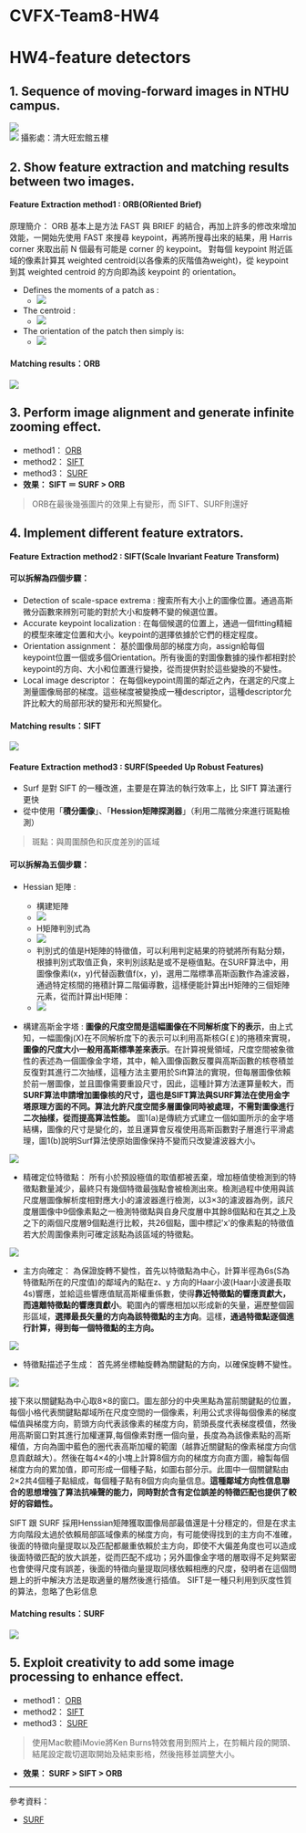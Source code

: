 # CVFX-Team8-HW4

# HW4-feature detectors

## 1. Sequence of moving-forward images in NTHU campus.

![](https://imgur.com/Na6aOIk.png)  
![](https://imgur.com/IJmp4T2.png)
攝影處：清大旺宏館五樓
## 2. Show feature extraction and matching results between two images.
#### Feature Extraction method1 : ORB(ORiented Brief)
原理簡介：
  ORB 基本上是方法 FAST 與 BRIEF 的結合，再加上許多的修改來增加效能，一開始先使用 FAST 來搜尋 keypoint，再將所搜尋出來的結果，用 Harris corner 來取出前 N 個最有可能是 corner 的 keypoint。 
  對每個 keypoint 附近區域的像素計算其 weighted centroid(以各像素的灰階值為weight)，從 keypoint 到其 weighted centroid 的方向即為該 keypoint 的 orientation。 

*  Defines the moments of a patch as :
     - ![](https://imgur.com/v60wlBJ.png)
*  The centroid :
     - ![](https://imgur.com/vD2vfeG.png)
*  The orientation of the patch then simply is: 
     - ![](https://imgur.com/a91ybCI.png)
#### Ｍatching results：ORB
![](https://imgur.com/lz8eGO8.png)
## 3. Perform image alignment and generate infinite zooming effect.

* method1： [ORB](https://youtu.be/oIadADF9t1k)
* method2： [SIFT](https://youtu.be/vhURFM1Pxig)
* method3： [SURF](https://youtu.be/fE8_7UKjBx8)
* **效果： SIFT ＝ SURF > ORB**
> ORB在最後幾張圖片的效果上有變形，而 SIFT、SURF則還好

## 4. Implement different feature extrators.
#### Feature Extraction method2 : SIFT(Scale Invariant Feature Transform)
#### 可以拆解為四個步驟：
*  Detection of scale-space extrema :
    搜索所有大小上的圖像位置。通過高斯微分函數來辨別可能的對於大小和旋轉不變的候選位置。
*  Accurate keypoint localization :
    在每個候選的位置上，通過一個fitting精細的模型來確定位置和大小。keypoint的選擇依據於它們的穩定程度。
*  Orientation assignment：
    基於圖像局部的梯度方向，assign給每個keypoint位置一個或多個Orientation。所有後面的對圖像數據的操作都相對於keypoint的方向、大小和位置進行變換，從而提供對於這些變換的不變性。
*  Local image descriptor：
    在每個keypoint周圍的鄰近之內，在選定的尺度上測量圖像局部的梯度。這些梯度被變換成一種descriptor，這種descriptor允許比較大的局部形狀的變形和光照變化。
#### Ｍatching results：SIFT
![](https://imgur.com/I0HKimU.png)

#### Feature Extraction method3 : SURF(Speeded Up Robust Features)
* Surf 是對 SIFT 的一種改進，主要是在算法的執行效率上，比 SIFT 算法運行更快
* 從中使用「**積分圖像**」、「**Hession矩陣探測器**」（利用二階微分來進行斑點檢測）
> 斑點：與周圍顏色和灰度差別的區域

#### 可以拆解為五個步驟：
*  Hessian 矩陣 :
    - 構建矩陣
    - ![](https://i.imgur.com/Z6caokO.png)
    - H矩陣判別式為
    - ![](https://i.imgur.com/zRuOD4L.png)
    - 判別式的值是H矩陣的特徵值，可以利用判定結果的符號將所有點分類，根據判別式取值正負，來判別該點是或不是極值點。在SURF算法中，用圖像像素l(x，y)代替函數值f(x，y)，選用二階標準高斯函數作為濾波器，通過特定核間的捲積計算二階偏導數，這樣便能計算出H矩陣的三個矩陣元素，從而計算出H矩陣：
    - ![](https://i.imgur.com/KkN15u2.png)

*  構建高斯金字塔 :
    **圖像的尺度空間是這幅圖像在不同解析度下的表示**，由上式知，一幅圖像j(X)在不同解析度下的表示可以利用高斯核G(￡)的捲積來實現，**圖像的尺度大小一般用高斯標準差來表示**。在計算視覺領域，尺度空間被象徵性的表述為一個圖像金字塔，其中，輸入圖像函數反覆與高斯函數的核卷積並反復對其進行二次抽樣，這種方法主要用於Sift算法的實現，但每層圖像依賴於前一層圖像，並且圖像需要重設尺寸，因此，這種計算方法運算量較大，而**SURF算法申請增加圖像核的尺寸，這也是SIFT算法與SURF算法在使用金字塔原理方面的不同。算法允許尺度空間多層圖像同時被處理，不需對圖像進行二次抽樣，從而提高算法性能。** 圖1(a)是傳統方式建立一個如圖所示的金字塔結構，圖像的尺寸是變化的，並且運算會反複使用高斯函數對子層進行平滑處理，圖1(b)說明Surf算法使原始圖像保持不變而只改變濾波器大小。
    
![](https://i.imgur.com/tvOR0TZ.png)

*  精確定位特徵點：
    所有小於預設極值的取值都被丟棄，增加極值使檢測到的特徵點數量減少，最終只有幾個特徵最強點會被檢測出來。檢測過程中使用與該尺度層圖像解析度相對應大小的濾波器進行檢測，以3×3的濾波器為例，該尺度層圖像中9個像素點之一檢測特徵點與自身尺度層中其餘8個點和在其之上及之下的兩個尺度層9個點進行比較，共26個點，圖中標記'x'的像素點的特徵值若大於周圍像素則可確定該點為該區域的特徵點。

![](https://i.imgur.com/ynGjDpE.png)

*  主方向確定：
    為保證旋轉不變性，首先以特徵點為中心，計算半徑為6s(S為特徵點所在的尺度值)的鄰域內的點在z、y 方向的Haar小波(Haar小波邊長取4s)響應，並給這些響應值賦高斯權重係數，使得**靠近特徵點的響應貢獻大，而遠離特徵點的響應貢獻小**。範圍內的響應相加以形成新的矢量，遍歷整個圓形區域，**選擇最長矢量的方向為該特徵點的主方向**。這樣，**通過特徵點逐個進行計算，得到每一個特徵點的主方向。**

![](https://i.imgur.com/DwMbc6q.png)

*  特徵點描述子生成：
    首先將坐標軸旋轉為關鍵點的方向，以確保旋轉不變性。

![](https://i.imgur.com/RHPwIwq.png)

接下來以關鍵點為中心取8×8的窗口。圖左部分的中央黑點為當前關鍵點的位置，每個小格代表關鍵點鄰域所在尺度空間的一個像素，利用公式求得每個像素的梯度幅值與梯度方向，箭頭方向代表該像素的梯度方向，箭頭長度代表梯度模值，然後用高斯窗口對其進行加權運算,每個像素對應一個向量，長度為為該像素點的高斯權值，方向為圖中藍色的圈代表高斯加權的範圍（越靠近關鍵點的像素梯度方向信息貢獻越大）。然後在每4×4的小塊上計算8個方向的梯度方向直方圖，繪製每個梯度方向的累加值，即可形成一個種子點，如圖右部分示。此圖中一個關鍵點由2×2共4個種子點組成，每個種子點有8個方向向量信息。**這種鄰域方向性信息聯合的思想增強了算法抗噪聲的能力，同時對於含有定位誤差的特徵匹配也提供了較好的容錯性。**

SIFT 跟 SURF 採用Henssian矩陣獲取圖像局部最值還是十分穩定的，但是在求主方向階段太過於依賴局部區域像素的梯度方向，有可能使得找到的主方向不准確，後面的特徵向量提取以及匹配都嚴重依賴於主方向，即使不大偏差角度也可以造成後面特徵匹配的放大誤差，從而匹配不成功；另外圖像金字塔的層取得不足夠緊密也會使得尺度有誤差，後面的特徵向量提取同樣依賴相應的尺度，發明者在這個問題上的折中解決方法是取適量的層然後進行插值。 SIFT是一種只利用到灰度性質的算法，忽略了色彩信息

#### Ｍatching results：SURF
![](/photo/SURF_matched_1.jpg)

## 5. Exploit creativity to add some image processing to enhance effect. 
* method1： [ORB](https://youtu.be/ZsT8M1qJw-4)
* method2： [SIFT](https://youtu.be/fduYaQfQGHY)
* method3： [SURF](https://youtu.be/rTayIhhzbMQ)

> 使用Mac軟體iMovie將Ken Burns特效套用到照片上，在剪輯片段的開頭、結尾設定裁切選取開始及結束影格，然後拖移並調整大小。

* **效果： SURF > SIFT > ORB**

---
參考資料：
* [SURF](https://blog.csdn.net/shenziheng1/article/details/72579635)
